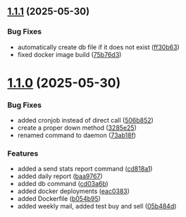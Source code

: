 ## [1.1.1](https://github.com/WBRK-dev/wandering-trader/compare/1.1.0...1.1.1) (2025-05-30)


### Bug Fixes

* automatically create db file if it does not exist ([ff30b63](https://github.com/WBRK-dev/wandering-trader/commit/ff30b632fe429ed3989c6c469c6c9c93b7232510))
* fixed docker image build ([75b76d3](https://github.com/WBRK-dev/wandering-trader/commit/75b76d39c388b99b79c35d2a14f336b333d56ea2))



# [1.1.0](https://github.com/WBRK-dev/wandering-trader/compare/73ab18fa934a83802e644d0927ad15bb142957f4...1.1.0) (2025-05-30)


### Bug Fixes

* added cronjob instead of direct call ([506b852](https://github.com/WBRK-dev/wandering-trader/commit/506b8526f72f1fdc1a58c9a1384d2070a65f0275))
* create a proper down method ([3285e25](https://github.com/WBRK-dev/wandering-trader/commit/3285e251224928e997859cdcca45934d16911b80))
* renamed command to daemon ([73ab18f](https://github.com/WBRK-dev/wandering-trader/commit/73ab18fa934a83802e644d0927ad15bb142957f4))


### Features

* added a send stats report command ([cd818a1](https://github.com/WBRK-dev/wandering-trader/commit/cd818a101ec99c34d0468d363c0a5625df2353fc))
* added daily report ([baa9767](https://github.com/WBRK-dev/wandering-trader/commit/baa97679676dbdefa327d891bb1c3f389e94371f))
* added db command ([cd03a6b](https://github.com/WBRK-dev/wandering-trader/commit/cd03a6bee87cd7363831181ef1b7f21fcee57cf3))
* added docker deployments ([eac0383](https://github.com/WBRK-dev/wandering-trader/commit/eac03831dccf8c908cbabe62f0f64e9af28f990c))
* added Dockerfile ([b054b95](https://github.com/WBRK-dev/wandering-trader/commit/b054b95f11e73352dd9e6381fb85fe36e9f06f81))
* added weekly mail, added test buy and sell ([05b484d](https://github.com/WBRK-dev/wandering-trader/commit/05b484d1dc8360402f7f3c4773a0b652649379d1))



